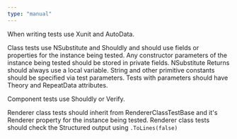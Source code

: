 ```yaml
---
type: "manual"
---
```


When writing tests use Xunit and AutoData.

Class tests use NSubstitute and Shouldly and should use fields or properties for the instance being tested.
Any constructor parameters of the instance being tested should be stored in private fields.
NSubstitute Returns should always use a local variable.
String and other primitive constants should be specified via test parameters.
Tests with parameters should have Theory and RepeatData attributes.

Component tests use Shouldly or Verify.

Renderer class tests should inherit from RendererClassTestBase and it's Renderer property for the instance being tested.
Renderer class tests should check the Structured output using `.ToLines(false)`
